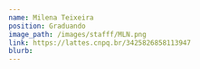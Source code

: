 ```yaml
---
name: Milena Teixeira
position: Graduando
image_path: /images/stafff/MLN.png
link: https://lattes.cnpq.br/3425826858113947
blurb:
---
```

